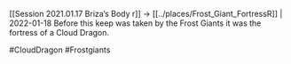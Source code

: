 [[Session 2021.01.17 Briza’s Body r]] -> [[../places/Frost_Giant_FortressR]] | 2022-01-18
Before this keep was taken by the Frost Giants it was the fortress of a Cloud Dragon.

#CloudDragon #Frostgiants 